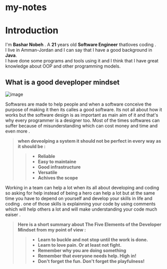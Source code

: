 # my-notes



# Introduction


I'm **Bashar Nobeh** . A **21** years old **Software Engineer** thatloves coding .<br>I live in Amman-Jordan and I can say that I have a good background in **Java**.<br> I have done some programs and
tools using it and I think that I have great knowledge about OOP and other programming models.

## **What is a good deveploper mindset**
![image](https://number8.com/wp-content/uploads/2021/01/2021-software-development-salary-trends.png)

Softwares are made to help people and when a software conceive the purpose of making it then its calles a good software.
Its not all about how it works but the software design is as important as main aim of it and that's why every programmer is a designer too.
Most of the times softwares can suffer because of misunderstanding which can cost money and time and even more . <br>
>**when deveolping a system it should not be perfect in every way
as it should be :**
>>- **Reliable**
>>- **Easy to maintaine**
>>- **Good infrastructure**
>>- **Versatile**
>>- **Achives the scope** 

Working in a team can help a lot when its all about developing and coding so asking for help instead of being a hero can help a lot but at the same time you have to depend on yourself 
and develop your skills in life and coding . one of those skills is explainning your code by using comments which will help others a lot and will make understanding your code much eaiser .
>**Here is a short summary about The Five Elements of the Developer Mindset from my point of view :**
>>- **Learn to buckle and not stop until the work is done.**
>>- **Learn to love pain. Or at least not fight.**
>>- **Remember why you are doing something**
>>- **Remember that everyone needs help. High in!** 
>>- **Don't forget the fun. Don't forget the playfulness!**








